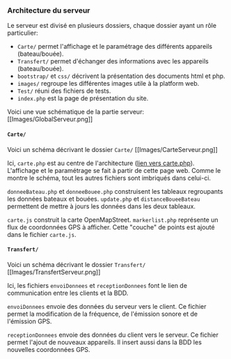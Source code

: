 ### Architecture du serveur
Le serveur est divisé en plusieurs dossiers, chaque dossier ayant un rôle particulier:
- `Carte/` permet l'affichage et le paramétrage des différents appareils (bateau/bouée).
- `Transfert/` permet d'échanger des informations avec les appareils (bateau/bouée).
- `bootstrap/` et `css/` décrivent la présentation des documents html et php.
- `images/` regroupe les différentes images utile à la platform web.
- `Test/` réuni des fichiers de tests.
- `index.php` est la page de présentation du site.

Voici une vue schématique de la partie serveur:
[[Images/GlobalServeur.png]]

#### `Carte/`
Voici un schéma décrivant le dossier `Carte/`
[[Images/CarteServeur.png]]

Ici, `carte.php` est au centre de l'architecture ([lien vers carte.php](http://orion-brest.com/TestProjetS5/Carte/carte.php)). L'affichage et le paramétrage se fait à partir de cette page web. Comme le montre le schéma, tout les autres fichiers sont imbriqués dans celui-ci.

`donneeBateau.php` et `donneeBouee.php` construisent les tableaux regroupants les données bateaux et bouées. `update.php` et `distanceBoueeBateau` permettent de mettre à jours les données dans les deux tableaux. 

`carte.js` construit la carte OpenMapStreet. `markerlist.php` représente un flux de coordonnées GPS à afficher. Cette "couche" de points est ajouté dans le fichier `carte.js`.


#### `Transfert/`
Voici un schéma décrivant le dossier `Transfert/`
[[Images/TransfertServeur.png]]

Ici, les fichiers `envoiDonnees` et `receptionDonnees` font le lien de communication entre les clients et la BDD.

`envoiDonnees` envoie des données du serveur vers le client. Ce fichier permet la modification de la fréquence, de l'émission sonore et de l'émission GPS.

`receptionDonnees` envoie des données du client vers le serveur. Ce fichier permet l'ajout de nouveaux appareils. Il insert aussi dans la BDD les nouvelles coordonnées GPS.
